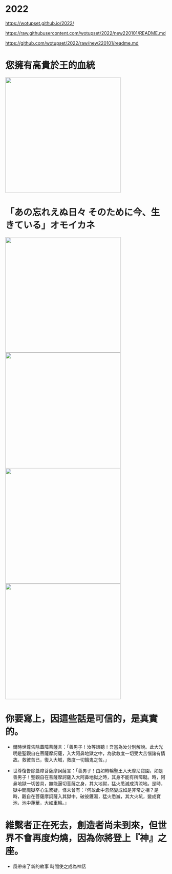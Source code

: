 # 2022

https://wotupset.github.io/2022/

https://raw.githubusercontent.com/wotupset/2022/new220101/README.md

https://github.com/wotupset/2022/raw/new220101/readme.md

# 您擁有高貴於王的血統
<img src="https://user-images.githubusercontent.com/4385327/149928286-fdb70db9-38ff-47aa-a7b1-90d593abfbc0.jpg" width="360" height="auto">

# 「あの忘れえぬ日々 そのために今、生きている」オモイカネ
<img src="https://user-images.githubusercontent.com/4385327/148957327-272a7528-06df-4c49-96e4-7f5c4b29a7de.jpg" width="360" height="auto">
<img src="https://user-images.githubusercontent.com/4385327/148957452-c203c73f-4c35-4d24-8844-58e84f1aa8a0.jpg" width="360" height="auto">
<img src="https://user-images.githubusercontent.com/4385327/148957471-6cd70f8c-0c54-4fcd-b8c2-3de83b9fe8f5.jpg" width="360" height="auto">
<img src="https://user-images.githubusercontent.com/4385327/148957488-f5441f10-b619-40c5-9539-24001fdc3a69.jpg" width="360" height="auto">


# 你要寫上，因這些話是可信的，是真實的。

- 爾時世尊告除蓋障菩薩言：「善男子！汝等諦聽！吾當為汝分別解說。此大光明是聖觀自在菩薩摩訶薩，入大阿鼻地獄之中，為欲救度一切受大苦惱諸有情故。救彼苦已，復入大城，救度一切餓鬼之苦。」

- 世尊復告除蓋障菩薩摩訶薩言：「善男子！由如轉輪聖王入天摩尼寶園，如是善男子！聖觀自在菩薩摩訶薩入大阿鼻地獄之時，其身不能有所障礙。時，阿鼻地獄一切苦具，無能逼切菩薩之身，其大地獄，猛火悉滅成清涼地。是時，獄中閻魔獄卒心生驚疑，怪未曾有：『何故此中忽然變成如是非常之相？是時，觀自在菩薩摩訶薩入其獄中，破彼鑊湯，猛火悉滅，其大火坑，變成寶池，池中蓮華，大如車輪。』

# 維繫者正在死去，創造者尚未到來，但世界不會再度灼燒，因為你將登上『神』之座。
+ 風帶來了新的故事 時間使之成為神話


